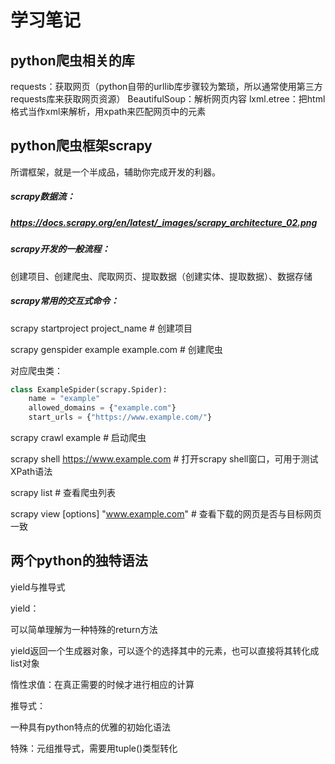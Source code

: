# 学习笔记

## python爬虫相关的库

requests：获取网页（python自带的urllib库步骤较为繁琐，所以通常使用第三方requests库来获取网页资源）
BeautifulSoup：解析网页内容
lxml.etree：把html格式当作xml来解析，用xpath来匹配网页中的元素

## python爬虫框架scrapy

所谓框架，就是一个半成品，辅助你完成开发的利器。

##### scrapy数据流：

##### https://docs.scrapy.org/en/latest/_images/scrapy_architecture_02.png

##### scrapy开发的一般流程：

创建项目、创建爬虫、爬取网页、提取数据（创建实体、提取数据）、数据存储

##### scrapy常用的交互式命令：

scrapy startproject project_name # 创建项目

scrapy genspider example example.com # 创建爬虫

对应爬虫类：

```python
class ExampleSpider(scrapy.Spider):
	name = "example"
    allowed_domains = {"example.com"}
    start_urls = {"https://www.example.com/"}
```

scrapy crawl example # 启动爬虫

scrapy shell https://www.example.com # 打开scrapy shell窗口，可用于测试XPath语法

scrapy list # 查看爬虫列表

scrapy view [options] "www.example.com" # 查看下载的网页是否与目标网页一致

## 两个python的独特语法

yield与推导式

yield：

可以简单理解为一种特殊的return方法

yield返回一个生成器对象，可以逐个的选择其中的元素，也可以直接将其转化成list对象

惰性求值：在真正需要的时候才进行相应的计算

推导式：

一种具有python特点的优雅的初始化语法

特殊：元组推导式，需要用tuple()类型转化